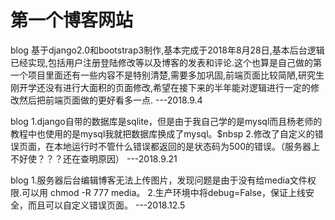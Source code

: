 # 第一个博客网站

blog
基于django2.0和bootstrap3制作,基本完成于2018年8月28日,基本后台逻辑已经实现,包括用户注册登陆修改等以及博客的发表和评论.这个也算是自己做的第一个项目里面还有一些内容不是特别清楚,需要多加巩固,前端页面比较简陋,研究生刚开学还没有进行大面积的页面修改,希望在接下来的半年能对逻辑进行一定的修改然后把前端页面做的更好看多一点.                    ---2018.9.4

blog
1.django自带的数据库是sqlite，但是由于我自己学的是mysql而且杨老师的教程中也使用的是mysql我就把数据库换成了mysql。$nbsp
2.修改了自定义的错误页面，在本地运行时不管什么错误都返回的是状态码为500的错误。（服务器上不好使？？？还在查明原因）
                                  ---2018.9.21

blog
1.服务器后台编辑博客无法上传图片，发现问题是由于没有给media文件权限.可以用 chmod -R 777 media。
2.生产环境中将debug=False，保证上线安全，而且可以自定义错误页面。
                                  ---2018.12.5
